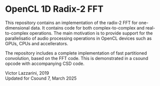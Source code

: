 OpenCL 1D Radix-2 FFT
================

This repository contains an implementation of the radix-2 FFT for
one-dimensional data. It contains code for both complex-to-complex
and real-to-complex operations. The main motivation is to provide support
for the parallelisatio of audio processing operations in OpenCL devices such as GPUs, CPUs and accellerators.

The repository includes a complete implementation of fast partitioned
convolution, based on the FFT code. This is demonstrated in a csound
opcode with accompanying CSD code.

Victor Lazzarini, 2019   
Updated for Csound 7, March 2025
